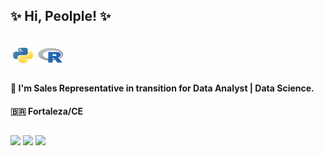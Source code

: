 
## ✨ Hi, Peolple! ✨ 
  
 <div style="display: inline_block"><br>
  <img align="center" alt="Quel-Python" height="30" width="40" src="https://raw.githubusercontent.com/devicons/devicon/master/icons/python/python-original.svg">
  <img align="center" alt="Quel-R" height="30" width="40" src="https://raw.githubusercontent.com/devicons/devicon/master/icons/r/r-original.svg">
</div>

<div>
 
 ## 
 
#### 🚀   I'm Sales Representative in transition for Data Analyst | Data Science.
#### 🇧🇷    Fortaleza/CE
  
##
 
 </div>
  
<div> 
  
  <a href="https://www.linkedin.com/in/melinalessa" target="_blank"><img src="https://img.shields.io/badge/-LinkedIn-%18a2b436?style=for-the-badge&logo=linkedin&logoColor=white" target="_blank"></a>
  <a href = "mailto:lessamelina@gmail.com"><img src="https://img.shields.io/badge/Gmail-D14836?style=for-the-badge&logo=gmail&logoColor=white" target="_blank"></a>
  <a href="https://instagram.com/lessamelina" target="_blank"><img src="https://img.shields.io/badge/-Instagram-%23E4405F?style=for-the-badge&logo=instagram&logoColor=white" target="_blank"></a>
  
 
</div>
